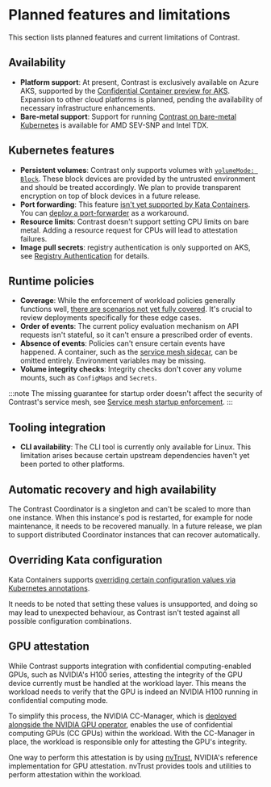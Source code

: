 # Planned features and limitations

This section lists planned features and current limitations of Contrast.

## Availability

- **Platform support**: At present, Contrast is exclusively available on Azure AKS, supported by the [Confidential Container preview for AKS](https://learn.microsoft.com/en-us/azure/confidential-computing/confidential-containers-on-aks-preview). Expansion to other cloud platforms is planned, pending the availability of necessary infrastructure enhancements.
- **Bare-metal support**: Support for running [Contrast on bare-metal Kubernetes](getting-started/bare-metal.md) is available for AMD SEV-SNP and Intel TDX.

## Kubernetes features

- **Persistent volumes**: Contrast only supports volumes with [`volumeMode: Block`](https://kubernetes.io/docs/concepts/storage/persistent-volumes/#volume-mode). These block devices are provided by the untrusted environment and should be treated accordingly. We plan to provide transparent encryption on top of block devices in a future release.
- **Port forwarding**: This feature [isn't yet supported by Kata Containers](https://github.com/kata-containers/kata-containers/issues/1693). You can [deploy a port-forwarder](https://docs.edgeless.systems/contrast/deployment#connect-to-the-contrast-coordinator) as a workaround.
- **Resource limits**: Contrast doesn't support setting CPU limits on bare metal. Adding a resource request for CPUs will lead to attestation failures.
- **Image pull secrets**: registry authentication is only supported on AKS, see [Registry Authentication](howto/registry-authentication.md#bare-metal) for details.

## Runtime policies

- **Coverage**: While the enforcement of workload policies generally functions well, [there are scenarios not yet fully covered](https://github.com/microsoft/kata-containers/releases/tag/3.2.0.azl0.genpolicy). It's crucial to review deployments specifically for these edge cases.
- **Order of events**: The current policy evaluation mechanism on API requests isn't stateful, so it can't ensure a prescribed order of events.
- **Absence of events**: Policies can't ensure certain events have happened. A container, such as the [service mesh sidecar](components/service-mesh.md), can be omitted entirely. Environment variables may be missing.
- **Volume integrity checks**: Integrity checks don't cover any volume mounts, such as `ConfigMaps` and `Secrets`.

:::note
The missing guarantee for startup order doesn't affect the security of Contrast's service mesh, see [Service mesh startup enforcement](components/service-mesh.md#service-mesh-startup-enforcement).
:::

## Tooling integration

- **CLI availability**: The CLI tool is currently only available for Linux. This limitation arises because certain upstream dependencies haven't yet been ported to other platforms.

## Automatic recovery and high availability

The Contrast Coordinator is a singleton and can't be scaled to more than one instance.
When this instance's pod is restarted, for example for node maintenance, it needs to be recovered manually.
In a future release, we plan to support distributed Coordinator instances that can recover automatically.

## Overriding Kata configuration

Kata Containers supports [overriding certain configuration values via Kubernetes annotations](https://github.com/kata-containers/kata-containers/blob/b4da4b5e3b9b21048af9333b071235a57a3e9493/docs/how-to/how-to-set-sandbox-config-kata.md).

It needs to be noted that setting these values is unsupported, and doing so may lead to unexpected
behaviour, as Contrast isn't tested against all possible configuration combinations.

## GPU attestation

While Contrast supports integration with confidential computing-enabled GPUs, such as NVIDIA's H100 series, attesting the integrity of the GPU device currently must be handled at the workload layer.
This means the workload needs to verify that the GPU is indeed an NVIDIA H100 running in confidential computing mode.

To simplify this process, the NVIDIA CC-Manager, which is
[deployed alongside the NVIDIA GPU operator](./getting-started/bare-metal.md#preparing-a-cluster-for-gpu-usage), enables the use of confidential computing GPUs (CC GPUs) within the workload. With the CC-Manager in place, the workload is responsible only for attesting the GPU's integrity.

One way to perform this attestation is by using
[nvTrust](https://github.com/NVIDIA/nvtrust), NVIDIA's reference implementation for GPU attestation.
nvTrust provides tools and utilities to perform attestation within the workload.

